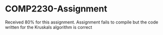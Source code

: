 # COMP2230-Assignment

Received 80% for this assignment. Assignment fails to compile but the code written for the Kruskals algorithm is correct 
